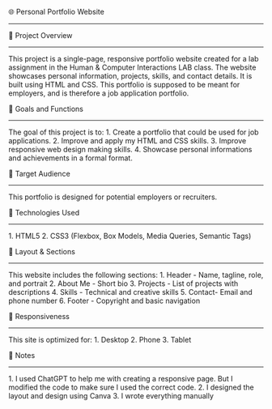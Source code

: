 🌐 Personal Portfolio Website
<hr>

📖 Project Overview
<hr>
This project is a single-page, responsive portfolio website created for a lab assignment in the Human & Computer Interactions LAB class. The website showcases personal information, projects, skills, and contact details. It is built using HTML and CSS. This portfolio is supposed to be meant for employers, and is therefore a job application portfolio.

🎯 Goals and Functions
<hr>
The goal of this project is to:
1. Create a portfolio that could be used for job applications.
2. Improve and apply my HTML and CSS skills.
3. Improve responsive web design making skills.
4. Showcase personal informations and achievements in a formal format.

👥 Target Audience
<hr>
This portfolio is designed for potential employers or recruiters.

🧱 Technologies Used
<hr>
1. HTML5
2. CSS3 (Flexbox, Box Models, Media Queries, Semantic Tags)

📐 Layout & Sections
<hr>
This website includes the following sections:
 1. Header - Name, tagline, role, and portrait
 2. About Me - Short bio
 3. Projects - List of projects with descriptions
 4. Skills - Technical and creative skills
 5. Contact- Email and phone number
 6. Footer - Copyright and basic navigation

📱 Responsiveness
<hr>
This site is optimized for:
 1. Desktop
 2. Phone
 3. Tablet

📄 Notes
<hr>
 1. I used ChatGPT to help me with creating a responsive page. But I modified the code to make sure I used the correct code.
 2. I designed the layout and design using Canva
 3. I wrote everything manually
